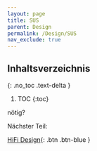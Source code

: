 ```yaml
---
layout: page
title: SUS
parent: Design
permalink: /Design/SUS
nav_exclude: true
---
```



## Inhaltsverzeichnis
{: .no_toc .text-delta }

1. TOC
{:toc}


nötig?

Nächster Teil:

[HiFi Design](https://matthiasmeierkoch.github.io/hcd-documentation/Design/HiFi-Design){: .btn .btn-blue }
